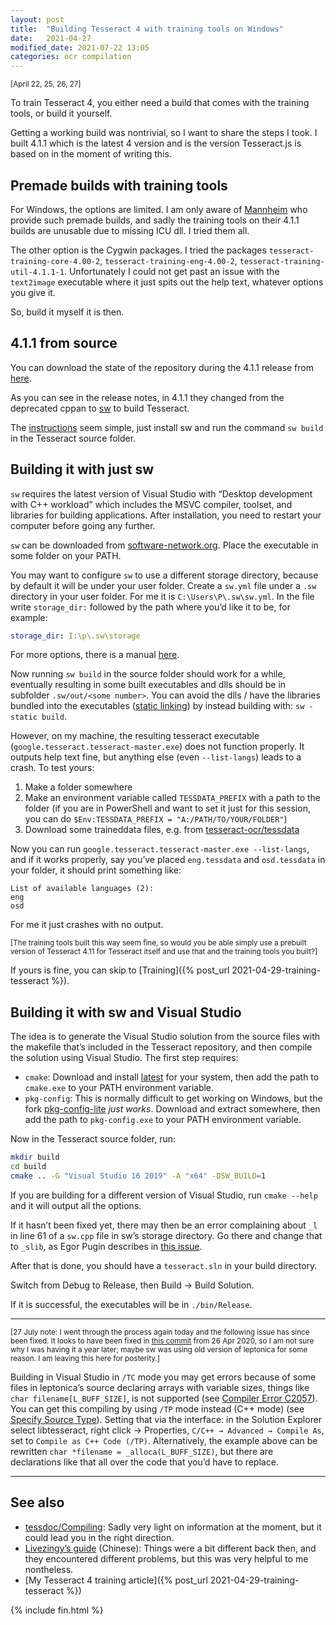 ```yaml
---
layout: post
title:  "Building Tesseract 4 with training tools on Windows"
date:   2021-04-27
modified_date: 2021-07-22 13:05
categories: ocr compilation
---
```


<small>[April 22, 25, 26, 27]</small>

To train Tesseract 4, you either need a build that comes with the training tools, or build it yourself.

Getting a working build was nontrivial, so I want to share the steps I took. I built 4.1.1 which is the latest 4 version and is the version Tesseract.js is based on in the moment of writing this.

## Premade builds with training tools
For Windows, the options are limited. I am only aware of [Mannheim](https://github.com/UB-Mannheim/tesseract/wiki) who provide such premade builds, and sadly the training tools on their 4.1.1 builds are unusable due to missing ICU dll. I tried them all.

The other option is the Cygwin packages. I tried the packages `tesseract-training-core-4.00-2`, `tesseract-training-eng-4.00-2`, `tesseract-training-util-4.1.1-1`. Unfortunately I could not get past an issue with the `text2image` executable where it just spits out the help text, whatever options you give it.

So, build it myself it is then.

## 4.1.1 from source
You can download the state of the repository during the 4.1.1 release from [here](https://github.com/tesseract-ocr/tesseract/releases/tag/4.1.1).

As you can see in the release notes, in 4.1.1 they changed from the deprecated cppan to [sw](https://github.com/SoftwareNetwork/sw) to build Tesseract.

The [instructions](https://tesseract-ocr.github.io/tessdoc/Compiling.html#windows) seem simple, just install sw and run the command `sw build` in the Tesseract source folder.

## Building it with just sw
`sw` requires the latest version of Visual Studio with “Desktop development with C++ workload” which includes the MSVC compiler, toolset, and libraries for building applications. After installation, you need to restart your computer before going any further.

`sw` can be downloaded from [software-network.org](https://software-network.org/client/). Place the executable in some folder on your PATH.

You may want to configure `sw` to use a different storage directory, because by default it will be under your user folder. Create a `sw.yml` file under a `.sw` directory in your user folder. For me it is `C:\Users\P\.sw\sw.yml`. In the file write `storage_dir:` followed by the path where you’d like it to be, for example:

```yml
storage_dir: I:\p\.sw\storage
```

For more options, there is a manual [here](https://software-network.org/client/sw.pdf).

Now running `sw build` in the source folder should work for a while, eventually resulting in some built executables and dlls should be in subfolder `.sw/out/<some number>`. You can avoid the dlls / have the libraries bundled into the executables ([static linking](https://en.wikipedia.org/wiki/Static_library)) by instead building with: `sw -static build`.

However, on my machine, the resulting tesseract executable (`google.tesseract.tesseract-master.exe`) does not function properly. It outputs help text fine, but anything else (even `--list-langs`) leads to a crash. To test yours:

1. Make a folder somewhere
2. Make an environment variable called `TESSDATA_PREFIX` with a path to the folder (if you are in PowerShell and want to set it just for this session, you can do `$Env:TESSDATA_PREFIX = "A:/PATH/TO/YOUR/FOLDER"`)
3. Download some traineddata files, e.g. from [tesseract-ocr/tessdata](https://github.com/tesseract-ocr/tessdata)

Now you can run `google.tesseract.tesseract-master.exe --list-langs`, and if it works properly, say you’ve placed `eng.tessdata` and `osd.tessdata` in your folder, it should print something like:

    List of available languages (2):
    eng
    osd

For me it just crashes with no output.

<small>[The training tools built this way seem fine, so would you be able simply use a prebuilt version of Tesseract 4.11 for Tesseract itself and use that and the training tools you built?]</small>

If yours is fine, you can skip to [Training]({% post_url 2021-04-29-training-tesseract %}).

## Building it with sw and Visual Studio
The idea is to generate the Visual Studio solution from the source files with the makefile that’s included in the Tesseract repository, and then compile the solution using Visual Studio. The first step requires:
- `cmake`: Download and install [latest](https://github.com/Kitware/CMake/releases/latest) for your system, then add the path to `cmake.exe` to your PATH environment variable.
- `pkg-config`: This is normally difficult to get working on Windows, but the fork [pkg-config-lite](https://sourceforge.net/projects/pkgconfiglite/files/) _just works_. Download and extract somewhere, then add the path to `pkg-config.exe` to your PATH environment variable.

Now in the Tesseract source folder, run:

```bash
mkdir build
cd build
cmake .. -G "Visual Studio 16 2019" -A "x64" -DSW_BUILD=1
```

If you are building for a different version of Visual Studio, run `cmake --help` and it will output all the options.

If it hasn’t been fixed yet, there may then be an error complaining about `_l` in line 61 of a `sw.cpp` file in sw’s storage directory. Go there and change that to `_slib`, as Egor Pugin describes in [this issue](https://github.com/tesseract-ocr/tesseract/issues/2882).

After that is done, you should have a `tesseract.sln` in your build directory.

Switch from Debug to Release, then Build → Build Solution.

If it is successful, the executables will be in `./bin/Release`.

-----

<small>[27 July note: I went through the process again today and the following issue has since been fixed. It looks to have been fixed in [this commit](https://github.com/DanBloomberg/leptonica/commit/e5df6259aa8c38fabb84802067a1caddd05282f3) from 26 Apr 2020, so I am not sure why I was having it a year later; maybe sw was using old version of leptonica for some reason. I am leaving this here for posterity.]</small>

Building in Visual Studio in `/TC` mode you may get errors because of some files in leptonica’s source declaring arrays with variable sizes, things like `char filename[L_BUFF_SIZE]`, is not supported (see [Compiler Error C2057](https://docs.microsoft.com/en-us/cpp/error-messages/compiler-errors-1/compiler-error-c2057)). You can get this compiling by using `/TP` mode instead (C++ mode) (see [Specify Source Type](https://docs.microsoft.com/en-us/cpp/build/reference/tc-tp-tc-tp-specify-source-file-type?view=msvc-160)). Setting that via the interface: in the Solution Explorer select libtesseract, right click → Properties, `C/C++ → Advanced → Compile As`, set to `Compile as C++ Code (/TP)`. Alternatively, the example above can be rewritten `char *filename = _alloca(L_BUFF_SIZE)`, but there are declarations like that all over the code that you’d have to replace.

-----

## See also

- [tessdoc/Compiling](https://tesseract-ocr.github.io/tessdoc/Compiling): Sadly very light on information at the moment, but it could lead you in the right direction.
- [Livezingy’s guide](https://livezingy.com/compilation-tesseract4-in-vs2017-win10/) (Chinese): Things were a bit different back then, and they encountered different problems, but this was very helpful to me nontheless.
- [My Tesseract 4 training article]({% post_url 2021-04-29-training-tesseract %})

{% include fin.html %}
